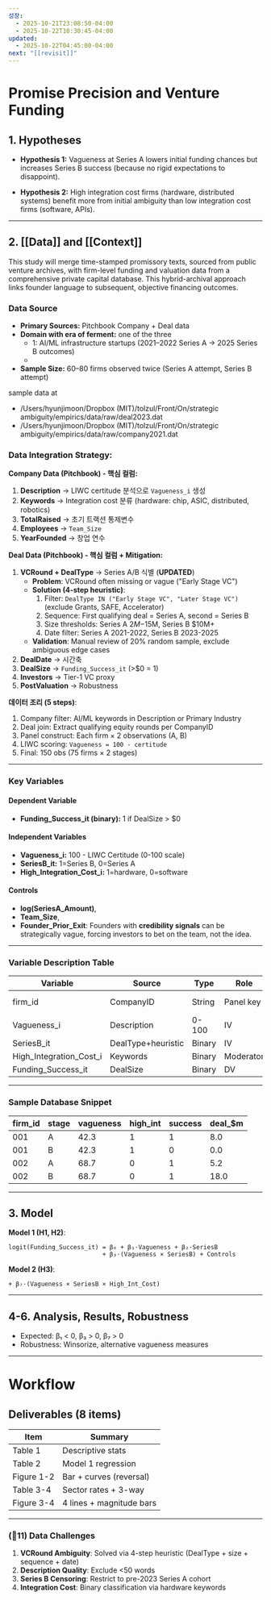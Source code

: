 ```yaml
---
성장:
  - 2025-10-21T23:08:50-04:00
  - 2025-10-22T10:30:45-04:00
updated:
  - 2025-10-22T04:45:00-04:00
next: "[[revisit]]"
---
```


# Promise Precision and Venture Funding

## 1. Hypotheses

* **Hypothesis 1:** Vagueness at Series A lowers initial funding chances but increases Series B success (because no rigid expectations to disappoint).
- **Hypothesis 2:** High integration cost firms (hardware, distributed systems) benefit more from initial ambiguity than low integration cost firms (software, APIs).
---

## 2. [[Data]] and [[Context]]

This study will merge time-stamped promissory texts, sourced from public venture archives, with firm-level funding and valuation data from a comprehensive private capital database. This hybrid-archival approach links founder language to subsequent, objective financing outcomes.

### Data Source

* **Primary Sources:** Pitchbook Company + Deal data
* **Domain with era of ferment:** one of the three
	* 1: AI/ML infrastructure startups (2021–2022 Series A → 2025 Series B outcomes)
	* 
* **Sample Size:** 60–80 firms observed twice (Series A attempt, Series B attempt)

sample data at 
- /Users/hyunjimoon/Dropbox (MIT)/tolzul/Front/On/strategic ambiguity/empirics/data/raw/deal2023.dat
- /Users/hyunjimoon/Dropbox (MIT)/tolzul/Front/On/strategic ambiguity/empirics/data/raw/company2021.dat
### **Data Integration Strategy:**

**Company Data (Pitchbook) - 핵심 컬럼:**
1. **Description** → LIWC certitude 분석으로 `Vagueness_i` 생성
2. **Keywords** → Integration cost 분류 (hardware: chip, ASIC, distributed, robotics)
3. **TotalRaised** → 초기 트랙션 통제변수
4. **Employees** → `Team_Size`
5. **YearFounded** → 창업 연수

**Deal Data (Pitchbook) - 핵심 컬럼 + Mitigation:**
1. **VCRound + DealType** → Series A/B 식별 (**UPDATED**)
   - **Problem**: VCRound often missing or vague ("Early Stage VC")
   - **Solution (4-step heuristic)**:
     1. Filter: `DealType IN ("Early Stage VC", "Later Stage VC")` (exclude Grants, SAFE, Accelerator)
     2. Sequence: First qualifying deal = Series A, second = Series B
     3. Size thresholds: Series A $2M-$15M, Series B $10M+
     4. Date filter: Series A 2021-2022, Series B 2023-2025
   - **Validation**: Manual review of 20% random sample, exclude ambiguous edge cases
2. **DealDate** → 시간축
3. **DealSize** → `Funding_Success_it` (>$0 = 1)
4. **Investors** → Tier-1 VC proxy
5. **PostValuation** → Robustness

**데이터 조리 (5 steps)**:
1. Company filter: AI/ML keywords in Description or Primary Industry
2. Deal join: Extract qualifying equity rounds per CompanyID
3. Panel construct: Each firm × 2 observations (A, B)
4. LIWC scoring: `Vagueness = 100 - certitude`
5. Final: 150 obs (75 firms × 2 stages)

---

### Key Variables

#### Dependent Variable

* **Funding_Success_it (binary):** 1 if DealSize > $0

#### Independent Variables

* **Vagueness_i:** 100 - LIWC Certitude (0-100 scale)
* **SeriesB_it:** 1=Series B, 0=Series A
* **High_Integration_Cost_i:** 1=hardware, 0=software

#### Controls

* **log(SeriesA_Amount)**, 
* **Team_Size**, 
* **Founder_Prior_Exit**: Founders with **credibility signals** can be strategically vague, forcing investors to bet on the team, not the idea.

---

### Variable Description Table

| Variable | Source | Type | Role | Example |
|----------|--------|------|------|---------|
| firm_id | CompanyID | String | Panel key | "100001-08" |
| Vagueness_i | Description | 0-100 | IV | 68.4 |
| SeriesB_it | DealType+heuristic | Binary | IV | 0 |
| High_Integration_Cost_i | Keywords | Binary | Moderator | 1 |
| Funding_Success_it | DealSize | Binary | DV | 1 |

---

### Sample Database Snippet

| firm_id | stage | vagueness | high_int | success | deal_$m |
|---------|-------|-----------|----------|---------|---------|
| 001 | A | 42.3 | 1 | 1 | 8.0 |
| 001 | B | 42.3 | 1 | 0 | 0.0 |
| 002 | A | 68.7 | 0 | 1 | 5.2 |
| 002 | B | 68.7 | 0 | 1 | 18.0 |

---

## 3. Model

**Model 1 (H1, H2)**:
```
logit(Funding_Success_it) = β₀ + β₁·Vagueness + β₂·SeriesB 
                          + β₃·(Vagueness × SeriesB) + Controls
```

**Model 2 (H3)**:
```
+ β₇·(Vagueness × SeriesB × High_Int_Cost)
```

---

## 4-6. Analysis, Results, Robustness

* Expected: β₁ < 0, β₃ > 0, β₇ > 0
* Robustness: Winsorize, alternative vagueness measures

---

# Workflow

## Deliverables (8 items)

| Item | Summary |
|------|---------|
| Table 1 | Descriptive stats |
| Table 2 | Model 1 regression |
| Figure 1-2 | Bar + curves (reversal) |
| Table 3-4 | Sector rates + 3-way |
| Figure 3-4 | 4 lines + magnitude bars |

---

### **(🚨11) Data Challenges**

1. **VCRound Ambiguity**: Solved via 4-step heuristic (DealType + size + sequence + date)
2. **Description Quality**: Exclude <50 words
3. **Series B Censoring**: Restrict to pre-2023 Series A cohort
4. **Integration Cost**: Binary classification via hardware keywords
